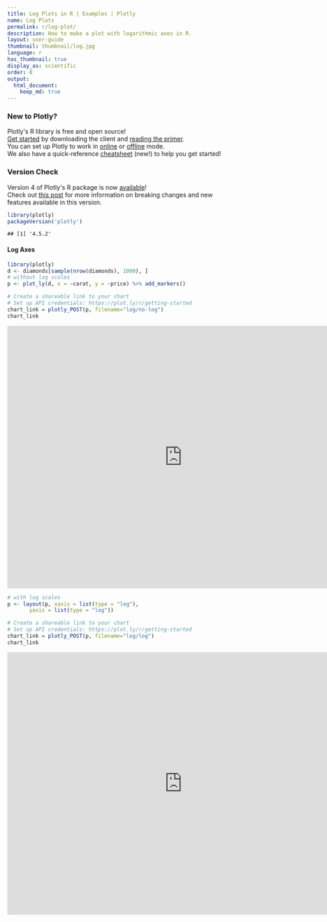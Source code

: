 ```yaml
---
title: Log Plots in R | Examples | Plotly
name: Log Plots
permalink: r/log-plot/
description: How to make a plot with logarithmic axes in R.
layout: user-guide
thumbnail: thumbnail/log.jpg
language: r
has_thumbnail: true
display_as: scientific
order: 0
output:
  html_document:
    keep_md: true
---
```



### New to Plotly?

Plotly's R library is free and open source!<br>
[Get started](https://plot.ly/r/getting-started/) by downloading the client and [reading the primer](https://plot.ly/r/getting-started/).<br>
You can set up Plotly to work in [online](https://plot.ly/r/getting-started/#hosting-graphs-in-your-online-plotly-account) or [offline](https://plot.ly/r/offline/) mode.<br>
We also have a quick-reference [cheatsheet](https://images.plot.ly/plotly-documentation/images/r_cheat_sheet.pdf) (new!) to help you get started!

### Version Check

Version 4 of Plotly's R package is now [available](https://plot.ly/r/getting-started/#installation)!<br>
Check out [this post](http://moderndata.plot.ly/upgrading-to-plotly-4-0-and-above/) for more information on breaking changes and new features available in this version.

```r
library(plotly)
packageVersion('plotly')
```

```
## [1] '4.5.2'
```

#### Log Axes


```r
library(plotly)
d <- diamonds[sample(nrow(diamonds), 1000), ]
# without log scales
p <- plot_ly(d, x = ~carat, y = ~price) %>% add_markers()

# Create a shareable link to your chart
# Set up API credentials: https://plot.ly/r/getting-started
chart_link = plotly_POST(p, filename="log/no-log")
chart_link
```

<iframe src="https://plot.ly/~RPlotBot/3176.embed" width="800" height="600" id="igraph" scrolling="no" seamless="seamless" frameBorder="0"> </iframe>


```r
# with log scales
p <- layout(p, xaxis = list(type = "log"),
       yaxis = list(type = "log"))

# Create a shareable link to your chart
# Set up API credentials: https://plot.ly/r/getting-started
chart_link = plotly_POST(p, filename="log/log")
chart_link
```

<iframe src="https://plot.ly/~RPlotBot/3178.embed" width="800" height="600" id="igraph" scrolling="no" seamless="seamless" frameBorder="0"> </iframe>
